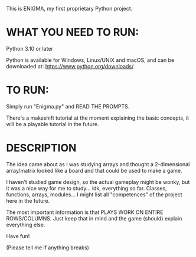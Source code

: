 This is ENIGMA, my first proprietary Python project.


# WHAT YOU NEED TO RUN:

Python 3.10 or later

Python is available for Windows, Linux/UNIX and macOS, and can be downloaded at: https://www.python.org/downloads/



# TO RUN:

Simply run "Enigma.py" and READ THE PROMPTS.

There's a makeshift tutorial at the moment explaining the basic concepts, it will be a playable tutorial in the future.


# DESCRIPTION
The idea came about as I was studying arrays and thought a 2-dimensional array/matrix looked like a board and that could be used to make a game.

I haven't studied game design, so the actual gameplay might be wonky, but it was a nice way for me to study... idk, everything so far. Classes, functions, arrays, modules... I might list all "competences" of the project here in the future.

The most important information is that PLAYS WORK ON ENTIRE ROWS/COLUMNS. Just keep that in mind and the game (should) explain everything else.

Have fun!

(Please tell me if anything breaks)
